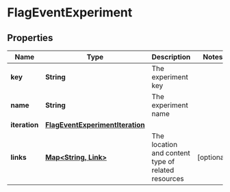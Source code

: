 

# FlagEventExperiment


## Properties

| Name | Type | Description | Notes |
|------------ | ------------- | ------------- | -------------|
|**key** | **String** | The experiment key |  |
|**name** | **String** | The experiment name |  |
|**iteration** | [**FlagEventExperimentIteration**](FlagEventExperimentIteration.md) |  |  |
|**links** | [**Map&lt;String, Link&gt;**](Link.md) | The location and content type of related resources |  [optional] |



